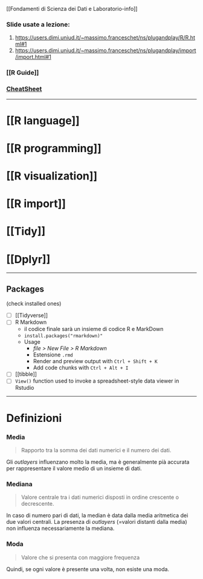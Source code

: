 [[Fondamenti di Scienza dei Dati e Laboratorio-info]]

### Slide usate a lezione: 
1. https://users.dimi.uniud.it/~massimo.franceschet/ns/plugandplay/R/R.html#1
2. https://users.dimi.uniud.it/~massimo.franceschet/ns/plugandplay/import/import.html#1
### [[R Guide]]
### [CheatSheet](https://iqss.github.io/dss-workshops/R/Rintro/base-r-cheat-sheet.pdf)

---
# [[R language]]
# [[R programming]]
# [[R visualization]]
# [[R import]]
# [[Tidy]]
# [[Dplyr]]

---

## Packages 
(check installed ones)
- [ ] [[Tidyverse]]
- [ ] R Markdown 
	- il codice finale sarà un insieme di codice R e MarkDown
	- `install.packages("rmarkdown)"` 
	- Usage
		- *file > New File > R Markdown* 
		- Estensione `.rmd` 
		- Render and preview output with `Ctrl + Shift + K` 
		- Add code chunks with `Ctrl + Alt + I`
- [ ] [[tibble]]
- [ ] `View()` function used to invoke a spreadsheet-style data viewer in Rstudio
---

# Definizioni 
### Media
> Rapporto tra la somma dei dati numerici e il numero dei dati. 

Gli *outlayers* influenzano molto la media, ma è generalmente pià accurata per rappresentare il valore medio di un insieme di dati. 
### Mediana
> Valore centrale tra i dati numerici disposti in ordine crescente o decrescente.

In caso di numero pari di dati, la median è data dalla media aritmetica dei due valori centrali. 
La presenza di *outlayers* (=valori distanti dalla media) non influenza necessariamente la mediana. 

### Moda
> Valore che si presenta con maggiore frequenza

Quindi, se ogni valore è presente una volta, non esiste una moda. 
